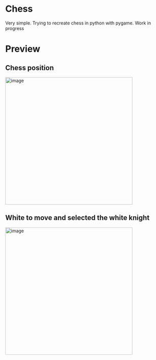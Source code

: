 # Chess

Very simple. Trying to recreate chess in python with pygame. Work in progress


# Preview

## Chess position

<img src="https://user-images.githubusercontent.com/74210896/201485792-f36b7c9d-8109-400f-b486-59e786fc83b5.png" alt="image" width="400"/>

## White to move and selected the white knight

<img src="https://user-images.githubusercontent.com/74210896/201485856-fe9548e5-8c32-41cc-9b9c-b8fa3b838850.png" alt="image" width="400"/>
